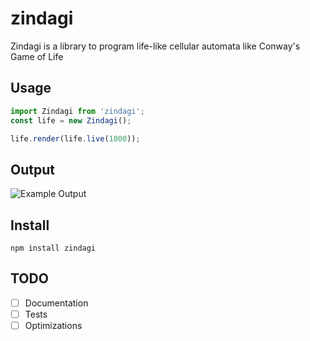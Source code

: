 # zindagi

Zindagi is a library to program life-like cellular automata like Conway's Game of Life

## Usage

```js
import Zindagi from 'zindagi';
const life = new Zindagi();

life.render(life.live(1000));
```

## Output
![Example Output][example-output-gif]

[example-output-gif]: https://res.cloudinary.com/tbking/video/upload/v1604272423/zindagi/example1.gif

## Install
```
npm install zindagi
```

## TODO
- [ ] Documentation
- [ ] Tests
- [ ] Optimizations